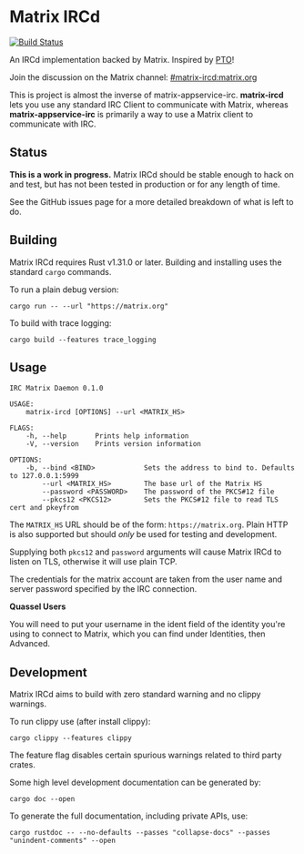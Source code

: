 # Matrix IRCd

[![Build Status](https://travis-ci.org/matrix-org/matrix-ircd.svg?branch=master)](https://travis-ci.org/matrix-org/matrix-ircd)

An IRCd implementation backed by Matrix. Inspired by [PTO](https://github.com/tdfischer/pto)!

Join the discussion on the Matrix channel: [#matrix-ircd:matrix.org](https://matrix.to/#/#matrix-ircd:matrix.org)

This is project is almost the inverse of matrix-appservice-irc. **matrix-ircd** lets you use any standard IRC Client to communicate with Matrix, whereas **matrix-appservice-irc** is primarily a way to use a Matrix client to communicate with IRC.

## Status

**This is a work in progress.** Matrix IRCd should be stable enough to hack on
and test, but has not been tested in production or for any length of time.

See the GitHub issues page for a more detailed breakdown of what is left to do.


## Building

Matrix IRCd requires Rust v1.31.0 or later.
Building and installing uses the standard `cargo` commands.

To run a plain debug version:

```
cargo run -- --url "https://matrix.org"
```

To build with trace logging:

```
cargo build --features trace_logging
```


## Usage

```
IRC Matrix Daemon 0.1.0

USAGE:
    matrix-ircd [OPTIONS] --url <MATRIX_HS>

FLAGS:
    -h, --help       Prints help information
    -V, --version    Prints version information

OPTIONS:
    -b, --bind <BIND>            Sets the address to bind to. Defaults to 127.0.0.1:5999
        --url <MATRIX_HS>        The base url of the Matrix HS
        --password <PASSWORD>    The password of the PKCS#12 file
        --pkcs12 <PKCS12>        Sets the PKCS#12 file to read TLS cert and pkeyfrom

```

The `MATRIX_HS` URL should be of the form: `https://matrix.org`. Plain HTTP is
also supported but should *only* be used for testing and development.

Supplying both `pkcs12` and `password` arguments will cause Matrix IRCd to listen
on TLS, otherwise it will use plain TCP.

The credentials for the matrix account are taken from the user name and server
password specified by the IRC connection.

**Quassel Users**

You will need to put your username in the ident field of the identity you're using to connect to Matrix,
which you can find under Identities, then Advanced.


## Development

Matrix IRCd aims to build with zero standard warning and no clippy warnings.

To run clippy use (after install clippy):

```
cargo clippy --features clippy
```

The feature flag disables certain spurious warnings related to third party
crates.


Some high level development documentation can be generated by:

```
cargo doc --open
```

To generate the full documentation, including private APIs, use:

```
cargo rustdoc -- --no-defaults --passes "collapse-docs" --passes "unindent-comments" --open
```
